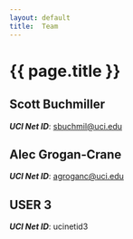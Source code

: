 ```yaml
---
layout: default
title:  Team
---
```


# {{ page.title }}


## Scott Buchmiller
***UCI Net ID***: sbuchmil@uci.edu

## Alec Grogan-Crane
***UCI Net ID***: agroganc@uci.edu

## USER 3
***UCI Net ID***: ucinetid3
